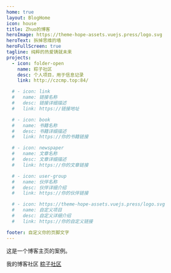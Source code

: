 ```yaml
---
home: true
layout: BlogHome
icon: house
title: Zhuo的博客
heroImage: https://theme-hope-assets.vuejs.press/logo.svg
heroText: 拆掉思维的墙
heroFullScreen: true
tagline: 纯粹的热爱铸就未来
projects:
  - icon: folder-open
    name: 粽子社区
    desc: 个人项目，用于信息记录
    link: http://czcmp.top:84/

  # - icon: link
  #   name: 链接名称
  #   desc: 链接详细描述
  #   link: https://链接地址

  # - icon: book
  #   name: 书籍名称
  #   desc: 书籍详细描述
  #   link: https://你的书籍链接

  # - icon: newspaper
  #   name: 文章名称
  #   desc: 文章详细描述
  #   link: https://你的文章链接

  # - icon: user-group
  #   name: 伙伴名称
  #   desc: 伙伴详细介绍
  #   link: https://你的伙伴链接

  # - icon: https://theme-hope-assets.vuejs.press/logo.svg
  #   name: 自定义项目
  #   desc: 自定义详细介绍
  #   link: https://你的自定义链接

footer: 自定义你的页脚文字
---
```


这是一个博客主页的案例。


我的博客社区 [粽子社区](http://czcmp.top:84/)
